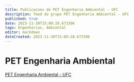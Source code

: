 ```yaml
---
title: Publicacoes de PET Engenharia Ambiental - UFC 
description: feed do grupo PET Engenharia Ambiental - UFC
published: true
date: 2023-11-30T15:09:28.673396
tags: Engenharias, Ambiental
editor: markdown
dateCreated: 2023-11-30T15:09:28.673396
---
```


# PET Engenharia Ambiental
[PET Engenharia Ambiental - UFC](/grupo/281PETEngenhariaAmbientalUFC.md)